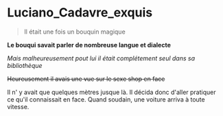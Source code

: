 # Luciano_Cadavre_exquis
>Il était une fois un bouquin magique

**Le bouqui savait parler de nombreuse langue et dialecte**

_Mais malheureusement pout lui il était complétement seul dans sa bibliothèque_

~~Heureusement il avais une vue sur le sexe shop en face~~

Il n' y avait que quelques mètres jusque là.
Il décida donc d'aller pratiquer ce qu'il connaissait en face.
Quand soudain, une voiture arriva à toute vitesse.
